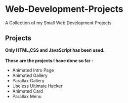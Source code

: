 # Web-Development-Projects
A Collection of my Small Web Development Projects
<br>
## Projects
<b>Only HTML,CSS and JavaScript has been used.</b><br><br>
<b>These are the projects I have done so far :</b>
- Animated Intro Page
- Animated Gallery
- Parallax Gallery
- Useless Ultimate Hacker
- Animated Card
- Parallax Menu
